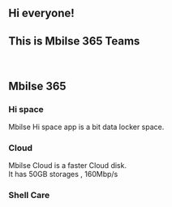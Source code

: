 ## Hi everyone!
## This is Mbilse 365 Teams
<br />

## Mbilse 365

### Hi space

Mbilse Hi space app is a bit data locker space.

### Cloud

Mbilse Cloud is a faster Cloud disk.
<br />
It has 50GB storages , 160Mbp/s

### Shell Care

